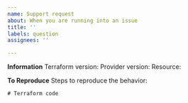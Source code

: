 ```yaml
---
name: Support request
about: When you are running into an issue
title: ''
labels: question
assignees: ''

---
```


**Information**
Terraform version: 
Provider version:
Resource:

**To Reproduce**
Steps to reproduce the behavior:

```hcl
# Terraform code
```
